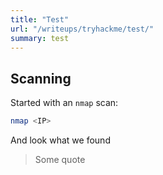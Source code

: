 ```yaml
---
title: "Test"
url: "/writeups/tryhackme/test/"
summary: test
---
```


## Scanning

Started with an `nmap` scan:

```bash
nmap <IP>
```

And look what we found

> Some quote
